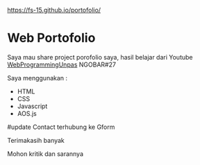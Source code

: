 https://fs-15.github.io/portofolio/

# Web Portofolio
Saya mau share project porofolio saya, hasil belajar dari Youtube [WebProgrammingUnpas](https://www.youtube.com/watch?v=LkR-9Z1sle8&t=170s) NGOBAR#27

Saya menggunakan :

- HTML
- CSS
- Javascript
- AOS.js

#update
Contact terhubung ke Gform

<p>Terimakasih banyak</p>
<p>Mohon kritik dan sarannya</p>
